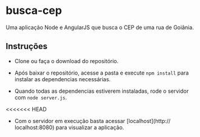 # busca-cep

Uma aplicação Node e AngularJS que busca o CEP de uma rua de Goiânia.

## Instruções

* Clone ou faça o download do repositório.

* Após baixar o repositório, acesse a pasta e execute `npm install` para instalar as dependencias necessárias.

* Quando todas as dependencias estiverem instaladas, rode o servidor com `node server.js`.

<<<<<<< HEAD
* Com o servidor em execução basta acessar  [localhost](http:// localhost:8080) para visualizar a aplicação.

